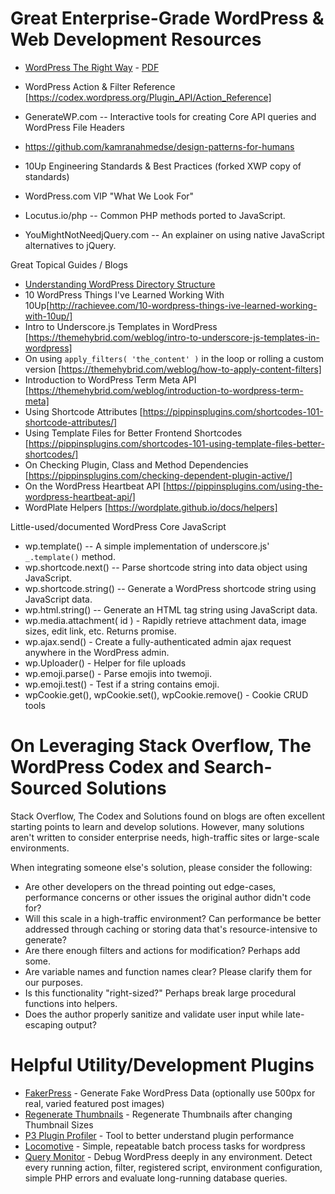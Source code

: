

# Great Enterprise-Grade WordPress & Web Development Resources

* [WordPress The Right Way](https://www.wptherightway.org/en/getting_started/) - [PDF](https://www.gitbook.com/download/pdf/book/tomjn/wordpress-the-right-way?lang=en)

* WordPress Action & Filter Reference [https://codex.wordpress.org/Plugin_API/Action_Reference]
* GenerateWP.com -- Interactive tools for creating Core API queries and WordPress File Headers
* https://github.com/kamranahmedse/design-patterns-for-humans

* 10Up Engineering Standards & Best Practices (forked XWP copy of standards)
* WordPress.com VIP "What We Look For"
* Locutus.io/php -- Common PHP methods ported to JavaScript.
* YouMightNotNeedjQuery.com -- An explainer on using native JavaScript alternatives to jQuery.

Great Topical Guides / Blogs
* [Understanding WordPress Directory Structure](https://www.rarst.net/wordpress/directory-structure/)
* 10 WordPress Things I've Learned Working With 10Up[http://rachievee.com/10-wordpress-things-ive-learned-working-with-10up/]
* Intro to Underscore.js Templates in WordPress [https://themehybrid.com/weblog/intro-to-underscore-js-templates-in-wordpress]
* On using `apply_filters( 'the_content' )` in the loop or rolling a custom version [https://themehybrid.com/weblog/how-to-apply-content-filters]
* Introduction to WordPress Term Meta API [https://themehybrid.com/weblog/introduction-to-wordpress-term-meta]
* Using Shortcode Attributes [https://pippinsplugins.com/shortcodes-101-shortcode-attributes/]
* Using Template Files for Better Frontend Shortcodes
[https://pippinsplugins.com/shortcodes-101-using-template-files-better-shortcodes/]
* On Checking Plugin, Class and Method Dependencies [https://pippinsplugins.com/checking-dependent-plugin-active/]
* On the WordPress Heartbeat API [https://pippinsplugins.com/using-the-wordpress-heartbeat-api/]
* WordPlate Helpers [https://wordplate.github.io/docs/helpers]

Little-used/documented WordPress Core JavaScript
* wp.template() -- A simple implementation of underscore.js' `_.template()` method.
* wp.shortcode.next() -- Parse shortcode string into data object using JavaScript.
* wp.shortcode.string() -- Generate a WordPress shortcode string using JavaScript data.
* wp.html.string() -- Generate an HTML tag string using JavaScript data.
* wp.media.attachment( id ) - Rapidly retrieve attachment data, image sizes, edit link, etc. Returns promise.
* wp.ajax.send() - Create a fully-authenticated admin ajax request anywhere in the WordPress admin.
* wp.Uploader() - Helper for file uploads
* wp.emoji.parse() - Parse emojis into twemoji.
* wp.emoji.test() - Test if a string contains emoji.
* wpCookie.get(), wpCookie.set(), wpCookie.remove() - Cookie CRUD tools

# On Leveraging Stack Overflow, The WordPress Codex and Search-Sourced Solutions

Stack Overflow, The Codex and Solutions found on blogs are often excellent starting points to learn and develop solutions. However, many solutions aren't written to consider enterprise needs, high-traffic sites or large-scale environments.

When integrating someone else's solution, please consider the following:
* Are other developers on the thread pointing out edge-cases, performance concerns or other issues the original author didn't code for?
* Will this scale in a high-traffic environment? Can performance be better addressed through caching or storing data that's resource-intensive to generate?
* Are there enough filters and actions for modification? Perhaps add some.
* Are variable names and function names clear? Please clarify them for our purposes.
* Is this functionality "right-sized?" Perhaps break large procedural functions into helpers.
* Does the author properly sanitize and validate user input while late-escaping output?

# Helpful Utility/Development Plugins
* [FakerPress](https://wordpress.org/plugins/fakerpress/) - Generate Fake WordPress Data (optionally use 500px for real, varied featured post images)
* [Regenerate Thumbnails](https://wordpress.org/plugins/regenerate-thumbnails/) - Regenerate Thumbnails after 
changing Thumbnail Sizes
* [P3 Plugin Profiler](https://wordpress.org/plugins/p3-profiler/) - Tool to better understand plugin performance
* [Locomotive](https://github.com/reaktivstudios/locomotive) - Simple, repeatable batch process tasks for wordpress
* [Query Monitor](https://wordpress.org/plugins/query-monitor/) - Debug WordPress deeply in any environment. Detect every running action, filter, registered script, environment configuration, simple PHP errors and evaluate long-running database queries.
